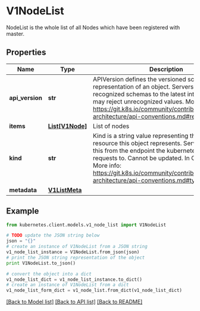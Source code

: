 # V1NodeList

NodeList is the whole list of all Nodes which have been registered with master.

## Properties
Name | Type | Description | Notes
------------ | ------------- | ------------- | -------------
**api_version** | **str** | APIVersion defines the versioned schema of this representation of an object. Servers should convert recognized schemas to the latest internal value, and may reject unrecognized values. More info: https://git.k8s.io/community/contributors/devel/sig-architecture/api-conventions.md#resources | [optional] 
**items** | [**List[V1Node]**](V1Node.md) | List of nodes | 
**kind** | **str** | Kind is a string value representing the REST resource this object represents. Servers may infer this from the endpoint the kubernetes.client submits requests to. Cannot be updated. In CamelCase. More info: https://git.k8s.io/community/contributors/devel/sig-architecture/api-conventions.md#types-kinds | [optional] 
**metadata** | [**V1ListMeta**](V1ListMeta.md) |  | [optional] 

## Example

```python
from kubernetes.client.models.v1_node_list import V1NodeList

# TODO update the JSON string below
json = "{}"
# create an instance of V1NodeList from a JSON string
v1_node_list_instance = V1NodeList.from_json(json)
# print the JSON string representation of the object
print V1NodeList.to_json()

# convert the object into a dict
v1_node_list_dict = v1_node_list_instance.to_dict()
# create an instance of V1NodeList from a dict
v1_node_list_form_dict = v1_node_list.from_dict(v1_node_list_dict)
```
[[Back to Model list]](../README.md#documentation-for-models) [[Back to API list]](../README.md#documentation-for-api-endpoints) [[Back to README]](../README.md)



